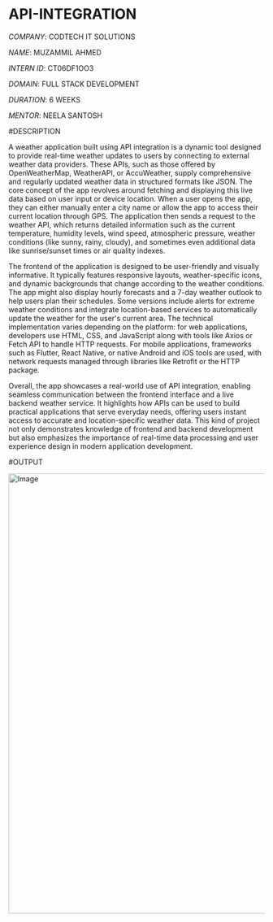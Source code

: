 # API-INTEGRATION

*COMPANY*: CODTECH IT SOLUTIONS

*NAME*: MUZAMMIL AHMED

*INTERN ID*: CT06DF1OO3

*DOMAIN*: FULL STACK DEVELOPMENT

*DURATION*: 6 WEEKS

*MENTOR*: NEELA SANTOSH

#DESCRIPTION

A weather application built using API integration is a dynamic tool designed to provide real-time weather updates to users by connecting to external weather data providers. These APIs, such as those offered by OpenWeatherMap, WeatherAPI, or AccuWeather, supply comprehensive and regularly updated weather data in structured formats like JSON. The core concept of the app revolves around fetching and displaying this live data based on user input or device location. When a user opens the app, they can either manually enter a city name or allow the app to access their current location through GPS. The application then sends a request to the weather API, which returns detailed information such as the current temperature, humidity levels, wind speed, atmospheric pressure, weather conditions (like sunny, rainy, cloudy), and sometimes even additional data like sunrise/sunset times or air quality indexes.

The frontend of the application is designed to be user-friendly and visually informative. It typically features responsive layouts, weather-specific icons, and dynamic backgrounds that change according to the weather conditions. The app might also display hourly forecasts and a 7-day weather outlook to help users plan their schedules. Some versions include alerts for extreme weather conditions and integrate location-based services to automatically update the weather for the user's current area. The technical implementation varies depending on the platform: for web applications, developers use HTML, CSS, and JavaScript along with tools like Axios or Fetch API to handle HTTP requests. For mobile applications, frameworks such as Flutter, React Native, or native Android and iOS tools are used, with network requests managed through libraries like Retrofit or the HTTP package.

Overall, the app showcases a real-world use of API integration, enabling seamless communication between the frontend interface and a live backend weather service. It highlights how APIs can be used to build practical applications that serve everyday needs, offering users instant access to accurate and location-specific weather data. This kind of project not only demonstrates knowledge of frontend and backend development but also emphasizes the importance of real-time data processing and user experience design in modern application development.

#OUTPUT

<img width="1898" height="866" alt="Image" src="https://github.com/user-attachments/assets/f27aeb28-20e6-413e-a1c9-42ff6c9c7657" />

